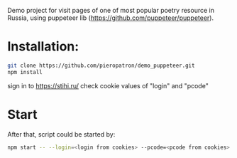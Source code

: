 Demo project for visit pages of one of most popular poetry resource in Russia, using puppeteer lib (https://github.com/puppeteer/puppeteer).

# Installation:
``` bash
git clone https://github.com/pieropatron/demo_puppeteer.git
npm install
```

sign in to https://stihi.ru/
check cookie values of "login" and "pcode"

# Start
After that, script could be started by:
``` bash
npm start -- --login=<login from cookies> --pcode=<pcode from cookies>
```
